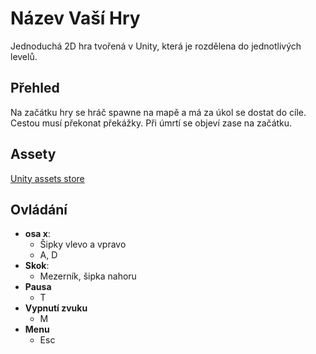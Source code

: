 # Název Vaší Hry

Jednoduchá 2D hra tvořená v Unity, která je rozdělena do jednotlivých levelů.

## Přehled

Na začátku hry se hráč spawne na mapě a má za úkol se dostat do cíle. Cestou musí překonat překážky. Při úmrtí se objeví zase na začátku.

## Assety
[Unity assets store](https://assetstore.unity.com/packages/2d/characters/pixel-adventure-1-155360)


## Ovládání
- **osa x**: 
	 - Šipky vlevo a vpravo 
	 - A, D
- **Skok**: 
	- Mezerník, šipka nahoru
- **Pausa**
	- T
- **Vypnutí zvuku**
	- M
- **Menu**
	- Esc
